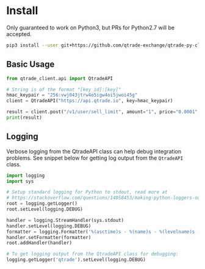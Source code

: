 # Install

Only guaranteed to work on Python3, but PRs for Python2.7 will be accepted.

``` bash
pip3 install --user git+https://github.com/qtrade-exchange/qtrade-py-client.git
```

## Basic Usage

``` python
from qtrade_client.api import QtradeAPI

# String is of the format "[key_id]:[key]"
hmac_keypair = "256:vwj043jtrw4o5igw4oi5jwoi45g"
client = QtradeAPI("https://api.qtrade.io", key=hmac_keypair)

result = client.post("/v1/user/sell_limit", amount="1", price="0.0001", market_id=12)
print(result)
```

## Logging

Verbose logging from the QtradeAPI class can help debug integration problems.
See snippet below for getting log output from the `QtradeAPI` class.

``` python
import logging
import sys

# Setup standard logging for Python to stdout, read more at
# https://stackoverflow.com/questions/14058453/making-python-loggers-output-all-messages-to-stdout-in-addition-to-log-file
root = logging.getLogger()
root.setLevel(logging.DEBUG)

handler = logging.StreamHandler(sys.stdout)
handler.setLevel(logging.DEBUG)
formatter = logging.Formatter('%(asctime)s - %(name)s - %(levelname)s - %(message)s')
handler.setFormatter(formatter)
root.addHandler(handler)

# To get logging output from the QtradeAPI class for debugging:
logging.getLogger('qtrade').setLevel(logging.DEBUG)
```
